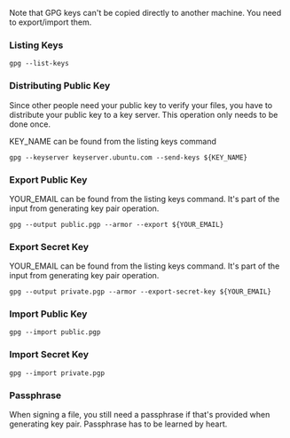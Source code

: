 Note that GPG keys can't be copied directly to another machine. You need to export/import them.

### Listing Keys
```shell
gpg --list-keys
```

### Distributing Public Key
Since other people need your public key to verify your files, you have to distribute your public key to a key server.
This operation only needs to be done once.

KEY_NAME can be found from the listing keys command
```shell
gpg --keyserver keyserver.ubuntu.com --send-keys ${KEY_NAME}
```

### Export Public Key
YOUR_EMAIL can be found from the listing keys command. It's part of the input from generating key pair operation.
```shell
gpg --output public.pgp --armor --export ${YOUR_EMAIL}
```

### Export Secret Key
YOUR_EMAIL can be found from the listing keys command. It's part of the input from generating key pair operation.
```shell
gpg --output private.pgp --armor --export-secret-key ${YOUR_EMAIL}
```

### Import Public Key
```shell
gpg --import public.pgp
```

### Import Secret Key
```shell
gpg --import private.pgp
```

### Passphrase
When signing a file, you still need a passphrase if that's provided when generating key pair. 
Passphrase has to be learned by heart.
